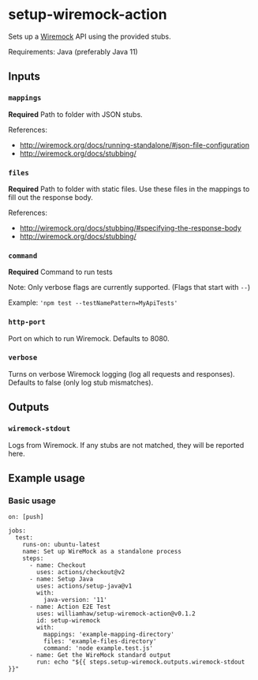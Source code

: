# setup-wiremock-action

Sets up a [Wiremock](http://wiremock.org/) API using the provided stubs.

Requirements: Java (preferably Java 11)

## Inputs

### `mappings`

**Required** Path to folder with JSON stubs.

References:
  -  http://wiremock.org/docs/running-standalone/#json-file-configuration
  -  http://wiremock.org/docs/stubbing/

### `files`

**Required** Path to folder with static files. Use these files in the mappings to fill out the response body.

References:
  - http://wiremock.org/docs/stubbing/#specifying-the-response-body
  - http://wiremock.org/docs/stubbing/

### `command`

**Required** Command to run tests

Note: Only verbose flags are currently supported. (Flags that start with `--`)

Example: `'npm test --testNamePattern=MyApiTests'`

### `http-port`

Port on which to run Wiremock. Defaults to 8080.

### `verbose`

Turns on verbose Wiremock logging (log all requests and responses). Defaults to false (only log stub mismatches).


## Outputs

### `wiremock-stdout`

Logs from Wiremock. If any stubs are not matched, they will be reported here.

## Example usage

### Basic usage
```
on: [push]

jobs:
  test:
    runs-on: ubuntu-latest
    name: Set up WireMock as a standalone process
    steps:
      - name: Checkout
        uses: actions/checkout@v2
      - name: Setup Java
        uses: actions/setup-java@v1
        with:
          java-version: '11'
      - name: Action E2E Test
        uses: williamhaw/setup-wiremock-action@v0.1.2
        id: setup-wiremock
        with:
          mappings: 'example-mapping-directory'
          files: 'example-files-directory'
          command: 'node example.test.js'
      - name: Get the WireMock standard output
        run: echo "${{ steps.setup-wiremock.outputs.wiremock-stdout }}"
```
